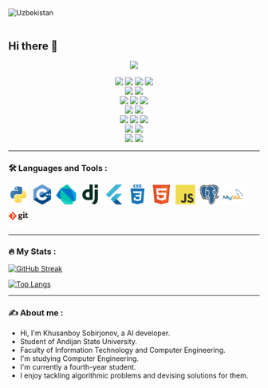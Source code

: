 <img src="https://img.shields.io/badge/Support-Uzbekistan-gree?style=flat&labelColor=blue" alt="Uzbekistan" align = "center" />
<br>
<img src="https://komarev.com/ghpvc/?username=uzbek-coder-2022&style=flat-square&color=blue" alt=""/>


## Hi there 👋

<!--
**uzbek-coder-2022/uzbek-coder-2022** is a ✨ _special_ ✨ repository because its `README.md` (this file) appears on your GitHub profile.

Here are some ideas to get you started:

- 🔭 I’m currently working on ...
- 🌱 I’m currently learning ...
- 👯 I’m looking to collaborate on ...
- 🤔 I’m looking for help with ...
- 💬 Ask me about ...
- 📫 How to reach me: ...
- 😄 Pronouns: ...
- ⚡ Fun fact: ...
-->

<div id="header" align="center">
  <img src="https://miro.medium.com/v2/resize:fit:720/format:webp/1*bjxU4SlQTQSmK3Z-UOk0Bg.gif" width="450"/>
</div>

<!--div id="badges" align="center">
  <a href="https://www.linkedin.com/in/uzbekcoder2022/">
    <img src="https://img.shields.io/badge/LinkedIn-blue?style=for-the-badge&logo=linkedin&logoColor=white" alt="LinkedIn Badge"/>
  </a>
  <a href="https://youtube.com/@uzbek_coders_2023">
    <img src="https://img.shields.io/badge/YouTube-red?style=for-the-badge&logo=youtube&logoColor=white" alt="Youtube Badge"/>
  </a>
</div-->



<p align="center">
  <img src="https://img.shields.io/badge/Python-3776AB?style=for-the-badge&logo=python&logoColor=white">
  <img src="https://img.shields.io/badge/Django-092E20?style=for-the-badge&logo=django&logoColor=white">
  <img src="https://img.shields.io/badge/NumPy-3776AB?style=for-the-badge&logo=numpy&logoColor=white">
  <img src="https://img.shields.io/badge/Pandas-0078D4?style=for-the-badge&logo=pandas&logoColor=white">

  <br>

  <img src="https://img.shields.io/badge/SQLite-07405E?style=for-the-badge&logo=sqlite&logoColor=white">
  <img src="https://img.shields.io/badge/PostgreSQL-316192?style=for-the-badge&logo=postgresql&logoColor=white">

  <br>

  <img src="https://img.shields.io/badge/Codeforces-445f9d?style=for-the-badge&logo=Codeforces&logoColor=white">  
  <img src="https://img.shields.io/badge/-LeetCode-FFA116?style=for-the-badge&logo=LeetCode&logoColor=black">
  <img src="https://img.shields.io/badge/-Sololearn-3a464b?style=for-the-badge&logo=Sololearn&logoColor=white">

  <br>

  <img src="https://img.shields.io/badge/C-00599C?style=for-the-badge&logo=c&logoColor=white">
  <img src="https://img.shields.io/badge/C%2B%2B-00599C?style=for-the-badge&logo=c%2B%2B&logoColor=white">
  
  <br>

  <img src="https://img.shields.io/badge/Jupyter-F38020?style=for-the-badge&logo=jupyter&logoColor=white">
  <img src="https://img.shields.io/badge/Markdown-000000?style=for-the-badge&logo=markdown&logoColor=white">
  <img src="https://img.shields.io/badge/LaTeX-1f425f?style=for-the-badge&logo=latex&logoColor=white">

  <br>
  
  <img src="https://img.shields.io/badge/Visual_Studio_Code-0078D4?style=for-the-badge&logo=visual%20studio%20code&logoColor=white">
  <img src="https://img.shields.io/badge/Google_chrome-4285F4?style=for-the-badge&logo=Google-chrome&logoColor=white">

  <br>
  
  <img src="https://img.shields.io/badge/Linux-FCC624?style=for-the-badge&logo=linux&logoColor=black">
  <img src="https://img.shields.io/badge/Windows-0078D6?style=for-the-badge&logo=windows&logoColor=white">
  
<p>



---

### :hammer_and_wrench: Languages and Tools :

<div>
  <img src="https://github.com/devicons/devicon/blob/master/icons/python/python-original.svg" title="python" alt="python" width="40" height="40"/>&nbsp;
  <img src="https://github.com/devicons/devicon/blob/master/icons/cplusplus/cplusplus-original.svg" title="cplusplus" alt="cplusplus" width="40" height="40"/>&nbsp;
  <img src="https://github.com/devicons/devicon/blob/master/icons/dart/dart-original.svg" title="dart" alt="dart" width="40" height="40"/>&nbsp;
  <img src="https://github.com/devicons/devicon/blob/master/icons/django/django-plain.svg" title="django" alt="django" width="40" height="40"/>&nbsp;
  <img src="https://github.com/devicons/devicon/blob/master/icons/flutter/flutter-original.svg" title="Flutter" alt="Flutter" width="40" height="40"/>&nbsp;
  <img src="https://github.com/devicons/devicon/blob/master/icons/css3/css3-plain-wordmark.svg"  title="CSS3" alt="CSS" width="40" height="40"/>&nbsp;
  <img src="https://github.com/devicons/devicon/blob/master/icons/html5/html5-original.svg" title="HTML5" alt="HTML" width="40" height="40"/>&nbsp;
  <img src="https://github.com/devicons/devicon/blob/master/icons/javascript/javascript-original.svg" title="JavaScript" alt="JavaScript" width="40" height="40"/>&nbsp;
  <img src="https://github.com/devicons/devicon/blob/master/icons/postgresql/postgresql-original.svg" title="postgresql"  alt="postgresql" width="40" height="40"/>&nbsp;
  <img src="https://github.com/devicons/devicon/blob/master/icons/mysql/mysql-original-wordmark.svg" title="MySQL"  alt="MySQL" width="40" height="40"/>&nbsp;
  <img src="https://github.com/devicons/devicon/blob/master/icons/git/git-original-wordmark.svg" title="Git" **alt="Git" width="40" height="40"/>
</div>

---

### :fire: My Stats :
[![GitHub Streak](http://github-readme-streak-stats.herokuapp.com?user=uzbek-coder-2022&theme=dark&background=000000)](https://git.io/streak-stats)

[![Top Langs](https://github-readme-stats.vercel.app/api/top-langs/?username=uzbek-coder-2022&theme=dark&background=000000)](https://github.com/anuraghazra/github-readme-stats)

---

### :writing_hand: About me :
- Hi, I'm Khusanboy Sobirjonov, a AI developer.
- Student of Andijan State University.
- Faculty of Information Technology and Computer Engineering.
- I'm studying Computer Engineering.
- I'm currently a fourth-year student. 
- I enjoy tackling algorithmic problems and devising solutions for them.
